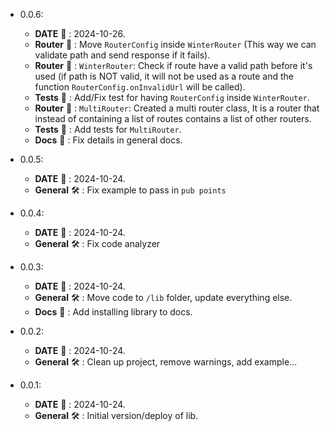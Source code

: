 * 0.0.6:
    * **DATE** :date: : 2024-10-26.
    * **Router** :twisted_rightwards_arrows: : Move `RouterConfig` inside `WinterRouter` (This way we can validate path
      and send response if it fails).
    * **Router** :twisted_rightwards_arrows: : `WinterRouter`: Check if route have a valid path before it's used (if
      path is NOT valid, it will not be used as a route and the function `RouterConfig.onInvalidUrl` will be called).
    * **Tests** :test_tube: : Add/Fix test for having `RouterConfig` inside `WinterRouter`.
    * **Router** :twisted_rightwards_arrows: : `MultiRouter`: Created a multi router class, It is a router that instead
      of containing a list of routes contains a list of other routers.
    * **Tests** :test_tube: : Add tests for `MultiRouter`.
    * **Docs** :scroll: : Fix details in general docs.

* 0.0.5:
    * **DATE** :date: : 2024-10-24.
    * **General** :hammer_and_wrench: : Fix example to pass in `pub points`

* 0.0.4:
    * **DATE** :date: : 2024-10-24.
    * **General** :hammer_and_wrench: : Fix code analyzer

* 0.0.3:
    * **DATE** :date: : 2024-10-24.
    * **General** :hammer_and_wrench: : Move code to `/lib` folder, update everything else.
    * **Docs** :scroll: : Add installing library to docs.

* 0.0.2:
    * **DATE** :date: : 2024-10-24.
    * **General** :hammer_and_wrench: : Clean up project, remove warnings, add example...

* 0.0.1:
    * **DATE** :date: : 2024-10-24.
    * **General** :hammer_and_wrench: : Initial version/deploy of lib.